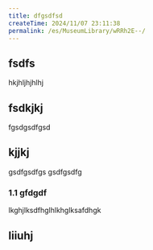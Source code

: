 ```yaml
---
title: dfgsdfsd
createTime: 2024/11/07 23:11:38
permalink: /es/MuseumLibrary/wRRh2E--/
---
```


## fsdfs
hkjhljhjhlhj
## fsdkjkj

fgsdgsdfgsd

## kjjkj

gsdfgsdfgs
gsdfgsdfg

### 1.1 gfdgdf


lkghjlksdfhglhlkhglksafdhgk

## liiuhj

